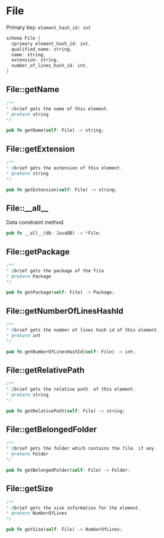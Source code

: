 # File

Primary key: `element_hash_id: int`

```rust
schema File {
  @primary element_hash_id: int,
  qualified_name: string,
  name: string,
  extension: string,
  number_of_lines_hash_id: int,
}
```
## File::getName

```java
/**
* @brief gets the name of this element.
* @return string
*/
```
```rust
pub fn getName(self: File) -> string;
```
## File::getExtension

```java
/**
* @brief gets the extension of this element.
* @return string
*/
```
```rust
pub fn getExtension(self: File) -> string;
```
## File::\_\_all\_\_

Data constraint method.

```rust
pub fn __all__(db: JavaDB) -> *File;
```
## File::getPackage

```java
/**
* @brief gets the package of the file.
* @return Package 
*/
```
```rust
pub fn getPackage(self: File) -> Package;
```
## File::getNumberOfLinesHashId

```java
/**
* @brief gets the number of lines hash id of this element.
* @return int
*/
```
```rust
pub fn getNumberOfLinesHashId(self: File) -> int;
```
## File::getRelativePath

```java
/**
* @brief gets the relative path  of this element.
* @return string
*/
```
```rust
pub fn getRelativePath(self: File) -> string;
```
## File::getBelongedFolder

```java
/**
* @brief gets the folder which contains the file, if any.
* @return Folder 
*/
```
```rust
pub fn getBelongedFolder(self: File) -> Folder;
```
## File::getSize

```java
/**
* @brief gets the size information for the element.
* @return NumberOfLines
*/
```
```rust
pub fn getSize(self: File) -> NumberOfLines;
```
